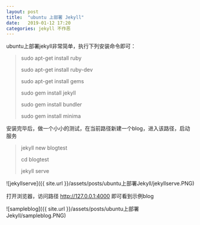 ```yaml
---
layout: post
title:  "ubuntu 上部署 Jekyll"
date:   2019-01-12 17:20
categories: jekyll 不作恶
---
```


ubuntu上部署jekyll非常简单，执行下列安装命令即可：

> sudo apt-get install ruby
>
> sudo apt-get install ruby-dev
>
> sudo apt-get install gems
>
> sudo gem install jekyll
>
> sudo gem install bundler
>
> sudo gem install minima

安装完毕后，做一个小小的测试，在当前路径新建一个blog，进入该路径，启动服务

> jekyll new blogtest
>
> cd blogtest
>
> jekyll serve

![jekyllserve]({{ site.url }}/assets/posts/ubuntu上部署Jekyll/jekyllserve.PNG)

打开浏览器，访问路径 http://127.0.0.1:4000 即可看到示例blog

![sampleblog]({{ site.url }}/assets/posts/ubuntu上部署Jekyll/sampleblog.PNG)

